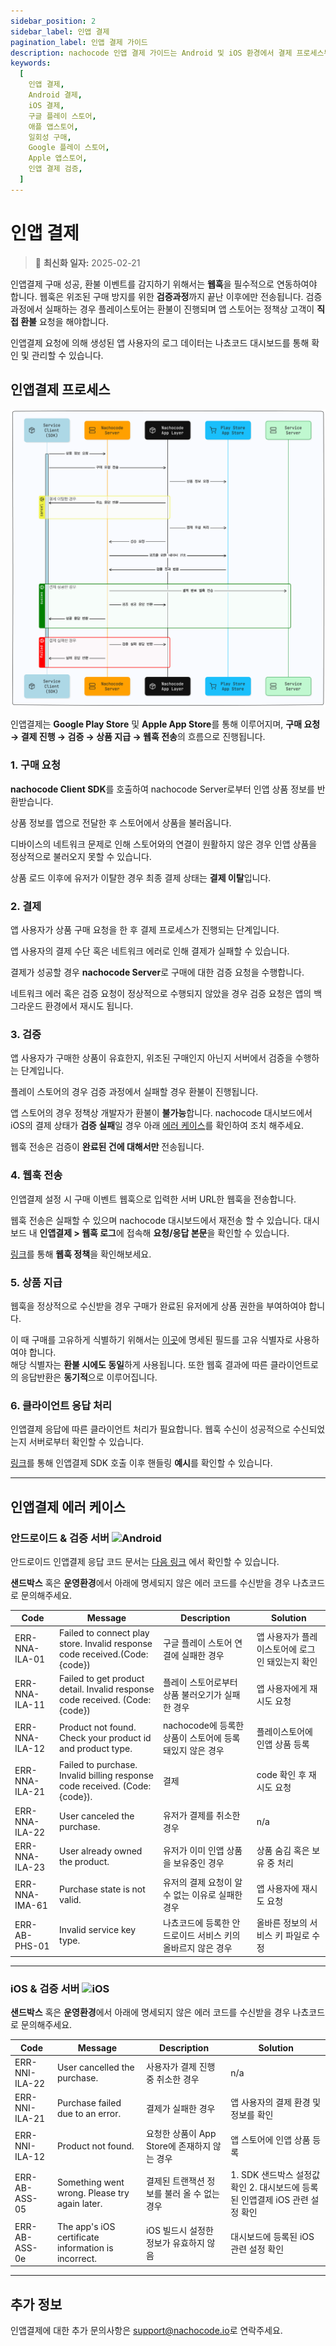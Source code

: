 ```yaml
---
sidebar_position: 2
sidebar_label: 인앱 결제
pagination_label: 인앱 결제 가이드
description: nachocode 인앱 결제 가이드는 Android 및 iOS 환경에서 결제 프로세스부터 검증, 웹훅 설정, 에러 처리까지 구체적으로 안내합니다. 쉽고 안전한 인앱 결제 설정으로 사용자의 결제 경험을 강화하세요.
keywords:
  [
    인앱 결제,
    Android 결제,
    iOS 결제,
    구글 플레이 스토어,
    애플 앱스토어,
    일회성 구매,
    Google 플레이 스토어,
    Apple 앱스토어,
    인앱 결제 검증,
  ]
---
```


# 인앱 결제

> 🔔 **최신화 일자:** 2025-02-21

인앱결제 구매 성공, 환불 이벤트를 감지하기 위해서는 **웹훅**을 필수적으로 연동하여야 합니다. 웹훅은 위조된 구매 방지를 위한 **검증과정**까지 끝난 이후에만 전송됩니다.
검증과정에서 실패하는 경우 플레이스토어는 환불이 진행되며 앱 스토어는 정책상 고객이 **직접 환불** 요청을 해야합니다.

인앱결제 요청에 의해 생성된 앱 사용자의 로그 데이터는 나쵸코드 대시보드를 통해 확인 및 관리할 수 있습니다.

## **인앱결제 프로세스**

![iap_sequence_diagram](../../static/img/developer/nachocode_iap_sequence_diagram.png)

인앱결제는 **Google Play Store** 및 **Apple App Store**를 통해 이루어지며, **구매 요청 → 결제 진행 → 검증 → 상품 지급 → 웹훅 전송**의 흐름으로 진행됩니다.

### 1. 구매 요청

**nachocode Client SDK**를 호출하여 nachocode Server로부터 인앱 상품 정보를 반환받습니다.

상품 정보를 앱으로 전달한 후 스토어에서 상품을 불러옵니다.

디바이스의 네트워크 문제로 인해 스토어와의 연결이 원활하지 않은 경우 인앱 상품을 정상적으로 불러오지 못할 수 있습니다.

상품 로드 이후에 유저가 이탈한 경우 최종 결제 상태는 **결제 이탈**입니다.

### 2. 결제

앱 사용자가 상품 구매 요청을 한 후 결제 프로세스가 진행되는 단계입니다.

앱 사용자의 결제 수단 혹은 네트워크 에러로 인해 결제가 실패할 수 있습니다.

결제가 성공할 경우 **nachocode Server**로 구매에 대한 검증 요청을 수행합니다.

네트워크 에러 혹은 검증 요청이 정상적으로 수행되지 않았을 경우 검증 요청은 앱의 백그라운드 환경에서 재시도 됩니다.

### 3. 검증

앱 사용자가 구매한 상품이 유효한지, 위조된 구매인지 아닌지 서버에서 검증을 수행하는 단계입니다.

플레이 스토어의 경우 검증 과정에서 실패할 경우 환불이 진행됩니다.

앱 스토어의 경우 정책상 개발자가 환불이 **불가능**합니다. nachocode 대시보드에서 iOS의 결제 상태가 **검증 실패**일 경우 아래 [에러 케이스](#인앱결제-에러-케이스)를 확인하여 조치 해주세요.

웹훅 전송은 검증이 **완료된 건에 대해서만** 전송됩니다.

### 4. 웹훅 전송

인앱결제 설정 시 구매 이벤트 웹훅으로 입력한 서버 URL한 웹훅을 전송합니다.

웹훅 전송은 실패할 수 있으며 nachocode 대시보드에서 재전송 할 수 있습니다. 대시보드 내 **인앱결제 > 웹훅 로그**에 접속해 **요청/응답 본문**을 확인할 수 있습니다.

[링크](../guide/webhook/overview)를 통해 **웹훅 정책**을 확인해보세요.

### 5. 상품 지급

웹훅을 정상적으로 수신받을 경우 구매가 완료된 유저에게 상품 권한을 부여하여야 합니다.

이 때 구매를 고유하게 식별하기 위해서는 [이곳](./webhook/iap/purchase#playstorepurchasedata)에 명세된 필드를 고유 식별자로 사용하여야 합니다.  
해당 식별자는 **환불 시에도 동일**하게 사용됩니다. 또한 웹훅 결과에 따른 클라이언트로의 응답반환은 **동기적**으로 이루어집니다.

### 6. 클라이언트 응답 처리

인앱결제 응답에 따른 클라이언트 처리가 필요합니다. 웹훅 수신이 성공적으로 수신되었는지 서버로부터 확인할 수 있습니다.

[링크](../sdk/namespaces/iap#purchase-examples)를 통해 인앱결제 SDK 호출 이후 핸들링 **예시**를 확인할 수 있습니다.

---

## 인앱결제 에러 케이스

### **안드로이드 & 검증 서버 ![Android](https://img.shields.io/badge/Android-A4C639?logo=android)**

안드로이드 인앱결제 응답 코드 문서는 [다음 링크](https://developer.android.com/reference/com/android/billingclient/api/BillingClient.BillingResponseCode)
에서 확인할 수 있습니다.

**샌드박스** 혹은 **운영환경**에서 아래에 명세되지 않은 에러 코드를 수신받을 경우 나쵸코드로 문의해주세요.

| **Code**       | **Message**                                                                    | **Description**                                             | **Solution**                                    |
| -------------- | ------------------------------------------------------------------------------ | ----------------------------------------------------------- | ----------------------------------------------- |
| ERR-NNA-ILA-01 | Failed to connect play store. Invalid response code received.(Code: \{code\})  | 구글 플레이 스토어 연결에 실패한 경우                       | 앱 사용자가 플레이스토어에 로그인 돼있는지 확인 |
| ERR-NNA-ILA-11 | Failed to get product detail. Invalid response code received. (Code: \{code\}) | 플레이 스토어로부터 상품 불러오기가 실패한 경우             | 앱 사용자에게 재시도 요청                       |
| ERR-NNA-ILA-12 | Product not found. Check your product id and product type.                     | nachocode에 등록한 상품이 스토어에 등록돼있지 않은 경우     | 플레이스토어에 인앱 상품 등록                   |
| ERR-NNA-ILA-21 | Failed to purchase. Invalid billing response code received. (Code: \{code\}).  | 결제                                                        | code 확인 후 재시도 요청                        |
| ERR-NNA-ILA-22 | User canceled the purchase.                                                    | 유저가 결제를 취소한 경우                                   | n/a                                             |
| ERR-NNA-ILA-23 | User already owned the product.                                                | 유저가 이미 인앱 상품을 보유중인 경우                       | 상품 숨김 혹은 보유 중 처리                     |
| ERR-NNA-IMA-61 | Purchase state is not valid.                                                   | 유저의 결제 요청이 알 수 없는 이유로 실패한 경우            | 앱 사용자에 재시도 요청                         |
| ERR-AB-PHS-01  | Invalid service key type.                                                      | 나쵸코드에 등록한 안드로이드 서비스 키의 올바르지 않은 경우 | 올바른 정보의 서비스 키 파일로 수정             |

---

### **iOS & 검증 서버 ![iOS](https://img.shields.io/badge/ios-000000?logo=apple&color=lightgray)**

**샌드박스** 혹은 **운영환경**에서 아래에 명세되지 않은 에러 코드를 수신받을 경우 나쵸코드로 문의해주세요.

| **Code**       | **Message**                                         | **Description**                              | **Solution**                                                                 |
| -------------- | --------------------------------------------------- | -------------------------------------------- | ---------------------------------------------------------------------------- |
| ERR-NNI-ILA-22 | User cancelled the purchase.                        | 사용자가 결제 진행 중 취소한 경우            | n/a                                                                          |
| ERR-NNI-ILA-21 | Purchase failed due to an error.                    | 결제가 실패한 경우                           | 앱 사용자의 결제 환경 및 정보를 확인                                         |
| ERR-NNI-ILA-12 | Product not found.                                  | 요청한 상품이 App Store에 존재하지 않는 경우 | 앱 스토어에 인앱 상품 등록                                                   |
| ERR-AB-ASS-05  | Something went wrong. Please try again later.       | 결제된 트랜잭션 정보를 불러 올 수 없는 경우  | 1. SDK 샌드박스 설정값 확인 2. 대시보드에 등록된 인앱결제 iOS 관련 설정 확인 |
| ERR-AB-ASS-0e  | The app's iOS certificate information is incorrect. | iOS 빌드시 설정한 정보가 유효하지 않음       | 대시보드에 등록된 iOS 관련 설정 확인                                         |

---

## 추가 정보

인앱결제에 대한 추가 문의사항은 [support@nachocode.io](mailto:support@nachocode.io)로 연락주세요.
